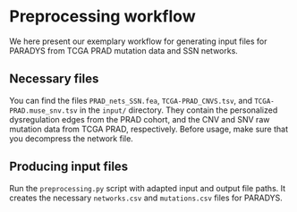# Preprocessing workflow

We here present our exemplary workflow for generating input files for PARADYS from TCGA PRAD mutation data and SSN networks.


## Necessary files

You can find the files `PRAD_nets_SSN.fea`, `TCGA-PRAD_CNVS.tsv`, and `TCGA-PRAD.muse_snv.tsv` in the `input/` directory. They contain the personalized dysregulation edges from the PRAD cohort, and the CNV and SNV raw mutation data from TCGA PRAD, respectively. Before usage, make sure that you decompress the network file.


## Producing input files

Run the `preprocessing.py` script with adapted input and output file paths. It creates the necessary `networks.csv` and `mutations.csv` files for PARADYS.
 
